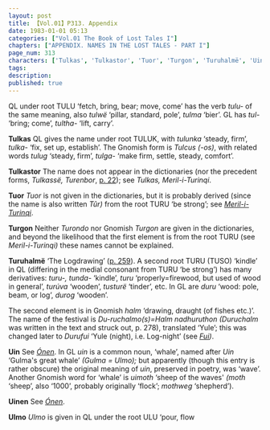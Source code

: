```yaml
---
layout: post
title: 【Vol.01】P313. Appendix
date: 1983-01-01 05:13
categories: ["Vol.01 The Book of Lost Tales I"]
chapters: ["APPENDIX. NAMES IN THE LOST TALES - PART I"]
page_num: 313
characters: ['Tulkas', 'Tulkastor', 'Tuor', 'Turgon', 'Turuhalmë', 'Uin', 'Uinen', 'Ulmo']
tags: 
description: 
published: true
---
```


<p style="text-indent: 0;">
QL under root TULU ‘fetch, bring, bear; move, come’ has the verb <I>tulu-</I> of the same meaning, also <I>tulwë</I> ‘pillar, standard, pole’, <I>tulma</I> ‘bier’. GL has <I>tul-</I> ‘bring; come’, <I>tultha-</I> ‘lift, carry’.
</p>

<B>Tulkas</B>   QL gives the name under root TULUK, with <I>tulunka</I> ‘steady, firm’, <I>tulka-</I> ‘fix, set up, establish’. The Gnomish form is <I>Tulcus (-os)</I>, with related words <I>tulug</I> ‘steady, firm’, <I>tulga-</I> ‘make firm, settle, steady, comfort’.

<B>Tulkastor</B>   The name does not appear in the dictionaries (nor the precedent forms, <I>Tulkassë, Turenbor</I>, [p. 22]({{site.baseurl}}/vol01-p22)); see <I>Tulkas, Meril-i-Turinqi</I>.

<B>Tuor</B>    <I>Tuor</I> is not given in the dictionaries, but it is probably derived (since the name is also written <I>Tûr)</I> from the root TURU ‘be strong’; see <I>[Meril-i-Turinqi]({{site.baseurl}}/characters#Meril-i-Turinqi)</I>.

<B>Turgon</B>   Neither <I>Turondo</I> nor Gnomish <I>Turgon</I> are given in the dictionaries, and beyond the likelihood that the first element is from the root TURU (see <I>Meril-i-Turinqi)</I> these names cannot be explained.

<B>Turuhalmë</B>   ‘The Logdrawing’ ([p. 259]({{site.baseurl}}/vol01-p259)). A second root TURU (TUSO) ‘kindle’ in QL (differing in the medial consonant from TURU ‘be strong’) has many derivatives: <I>turu-, tunda-</I> ‘kindle’, <I>turu</I> ‘properly=firewood, but used of wood in general’, <I>turúva</I> ‘wooden’, <I>tusturë</I> ‘tinder’, etc. In GL are <I>duru</I> ‘wood: pole, beam, or log’, <I>durog</I> ‘wooden’.

The second element is in Gnomish <I>halm</I> ‘drawing, draught (of fishes etc.)’. The name of the festival is <I>Du-ruchalmo(s)=Halm nadhuruthon (Duruchalm</I> was written in the text and struck out, p. 278), translated ‘Yule’; this was changed later to <I>Durufui</I> ‘Yule (night), i.e. Log-night’ (see <I>[Fui]({{site.baseurl}}/characters#Fui))</I>.

<B>Uin</B>   See <I>[Ónen]({{site.baseurl}}/characters#Ónen)</I>. In GL <I>uin</I> is a common noun, ‘whale’, named after <I>Uin</I> ‘Gulma's great whale’ <I>(Gulma = Ulmo);</I> but apparently (though this entry is rather obscure) the original meaning of <I>uin</I>, preserved in poetry, was ‘wave’. Another Gnomish word for ‘whale’ is <I>uimoth</I> ‘sheep of the waves' <I>(moth</I> ‘sheep’, also ‘1000’, probably originally ‘flock’; <I>mothweg</I> ‘shepherd’).

<B>Uinen</B>   See <I>[Ónen]({{site.baseurl}}/characters#Ónen)</I>.

<B>Ulmo</B>   <I>Ulmo</I> is given in QL under the root ULU ‘pour, flow

